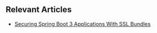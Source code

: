 ## Relevant Articles
- [Securing Spring Boot 3 Applications With SSL Bundles](https://www.baeldung.com/spring-boot-security-ssl-bundles)
